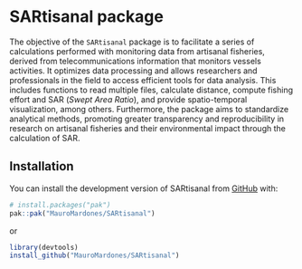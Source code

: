
<!-- README.md is generated from README.Rmd. Please edit that file -->

# SARtisanal package

<!-- badges: start -->
<!-- badges: end -->

The objective of the `SARtisanal` package is to facilitate a series of
calculations performed with monitoring data from artisanal fisheries,
derived from telecommunications information that monitors vessels
activities. It optimizes data processing and allows researchers and
professionals in the field to access efficient tools for data analysis.
This includes functions to read multiple files, calculate distance,
compute fishing effort and SAR (*Swept Area Ratio*), and provide
spatio-temporal visualization, among others. Furthermore, the package
aims to standardize analytical methods, promoting greater transparency
and reproducibility in research on artisanal fisheries and their
environmental impact through the calculation of SAR.

## Installation

You can install the development version of SARtisanal from
[GitHub](https://github.com/) with:

``` r
# install.packages("pak")
pak::pak("MauroMardones/SARtisanal")
```

or

``` r
library(devtools)
install_github("MauroMardones/SARtisanal")
```
